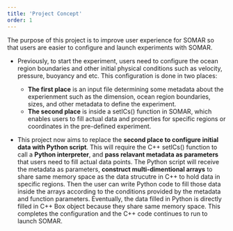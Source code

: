 ```yaml
---
title: 'Project Concept'
order: 1
---
```

The purpose of this project is to improve user experience for SOMAR so that users are easier to configure and launch experiments with SOMAR. 

- Previously, to start the experiment, users need to configure the ocean region boundaries and other initial physical conditions such as velocity, pressure, buoyancy and etc. This configuration is done in two places: 
    - **The first place** is an input file determining some metadata about the experienment such as the dimension, ocean region boundaries, sizes, and other metadata to define the experiment. 
    - **The second place** is inside a setICs() function in SOMAR, which enables users to fill actual data and properties for specific regions or coordinates in the pre-defined experiment. 

- This project now aims to replace the **second place to configure initial data with Python script**. This will require the C++ setICs() function to call a **Python interpreter**, and **pass relavant metadata as parameters** that users need to fill actual data points. The Python script will receive the metadata as parameters, **construct multi-dimentional arrays** to share same memory space as the data strucutre in C++ to hold data in specific regions. Then the user can write Python code to fill those data inside the arrays according to the conditions provided by the metadata and function parameters. Eventually, the data filled in Python is directly filled in C++ Box object because they share same memory space. This completes the configuration and the C++ code continues to run to launch SOMAR.